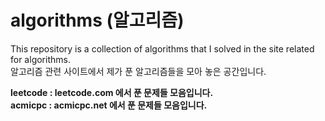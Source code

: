 # algorithms (알고리즘)
This repository is a collection of algorithms that I solved in the site related for algorithms. <br>
알고리즘 관련 사이트에서 제가 푼 알고리즘들을 모아 놓은 공간입니다. <br>

<b>leetcode<b> : leetcode.com 에서 푼 문제들 모음입니다. <br>
<b>acmicpc<b> : acmicpc.net 에서 푼 문제들 모음입니다. <br>
